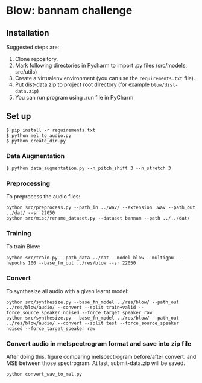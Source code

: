 # Blow: bannam challenge

## Installation

Suggested steps are:

1. Clone repository.
1. Mark following directories in Pycharm to import .py files (src/models, src/utils)
1. Create a virtualenv environment (you can use the `requirements.txt` file).
1. Put dist-data.zip to project root directory (for example `blow/dist-data.zip`)
1. You can run program using .run file in PyCharm

## Set up
```
$ pip install -r requirements.txt
$ python mel_to_audio.py
$ python create_dir.py
```

### Data Augmentation
```
$ python data_augmentation.py --n_pitch_shift 3 --n_stretch 3
```

### Preprocessing

To preprocess the audio files:
```
python src/preprocess.py --path_in ../wav/ --extension .wav --path_out ../dat/ --sr 22050
python src/misc/rename_dataset.py --dataset bannam --path ../../dat/
```

### Training

To train Blow:
```
python src/train.py --path_data ../dat --model blow --multigpu --nepochs 100 --base_fn_out ../res/blow --sr 22050
```

### Convert 

To synthesize all audio with a given learnt model:
```
python src/synthesize.py --base_fn_model ../res/blow/ --path_out ../res/blow/audio/ --convert --split train+valid --force_source_speaker noised --force_target_speaker raw
python src/synthesize.py --base_fn_model ../res/blow/ --path_out ../res/blow/audio/ --convert --split test --force_source_speaker noised --force_target_speaker raw
```

### Convert audio in melspectrogram format and save into zip file

After doing this, figure comparing melspectrogram before/after convert.
and MSE between those spectrogram.
At last, submit-data.zip will be saved.
```
python convert_wav_to_mel.py
```
